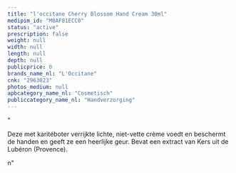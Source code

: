 ```yaml
---
title: "l'occitane Cherry Blossom Hand Cream 30ml"
medipim_id: "M8AF81ECC0"
status: "active"
prescription: false
weight: null
width: null
length: null
depth: null
publicprice: 0
brands_name_nl: "L'Occitane"
cnk: "2963023"
photos_medium: null
apbcategory_name_nl: "Cosmetisch"
publiccategory_name_nl: "Handverzorging"
---
```

"<p>Deze met karitéboter verrijkte lichte, niet-vette crème voedt en beschermt de handen en geeft ze een heerlijke geur. Bevat een extract van Kers uit de Lubéron (Provence).</p>n"
